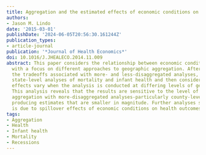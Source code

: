 ```yaml
---
title: Aggregation and the estimated effects of economic conditions on health
authors:
- Jason M. Lindo
date: '2015-03-01'
publishDate: '2024-06-05T20:56:30.161244Z'
publication_types:
- article-journal
publication: '*Journal of Health Economics*'
doi: 10.1016/J.JHEALECO.2014.11.009
abstract: This paper considers the relationship between economic conditions and health
  with a focus on different approaches to geographic aggregation. After reviewing
  the tradeoffs associated with more- and less-disaggregated analyses, I update earlier
  state-level analyses of mortality and infant health and then consider how the estimated
  effects vary when the analysis is conducted at differing levels of geographic aggregation.
  This analysis reveals that the results are sensitive to the level of geographic
  aggregation with more-disaggregated analyses-particularly county-level analyses-routinely
  producing estimates that are smaller in magnitude. Further analyses suggest this
  is due to spillover effects of economic conditions on health outcomes across counties.
tags:
- Aggregation
- Health
- Infant health
- Mortality
- Recessions
---
```

